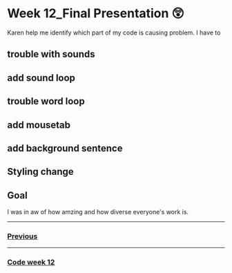 # Week 12_Final Presentation :astonished:

Karen help me identify which part of my code is causing problem. I have to 

 

## trouble with sounds

## add sound loop

## trouble word loop

## add mousetab

## add background sentence

## Styling change

## Goal



I was in aw of how amzing and how diverse everyone's work is. 


-------------------------------------------------
### [Previous](https://github.com/napasornc/c0dew0rd/tree/master/week%2011) 
-------------------------------------------------
### [Code week 12](https://github.com/napasornc/c0dew0rd/tree/master/processing/week%2012) 
